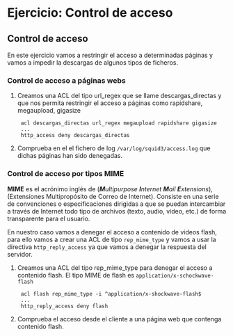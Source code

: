 # Ejercicio: Control de acceso

## Control de acceso  

En este ejercicio vamos a restringir el acceso a determinadas páginas y vamos a impedir la descargas de algunos tipos de ficheros.  
  
### Control de acceso a páginas webs  
  
1. Creamos una ACL del tipo url_regex que se llame descargas_directas y que nos permita restringir el acceso a páginas como rapidshare, megaupload, gigasize  
  
        acl descargas_directas url_regex megaupload rapidshare gigasize
        ...
        http_access deny descargas_directas

  
2. Comprueba en el el fichero de log `/var/log/squid3/access.log` que dichas páginas han sido denegadas.  
  
### Control de acceso por tipos MIME  
  
**MIME** es el acrónimo inglés de (_**M**ultipurpose **I**nternet **M**ail **E**xtensions_), (Extensiones Multipropósito de Correo de Internet). Consiste en una serie de convenciones o especificaciones dirigidas a que se puedan intercambiar a través de Internet todo tipo de archivos (texto, audio, vídeo, etc.) de forma transparente para el usuario.  
  
En nuestro caso vamos a denegar el acceso a contenido de videos flash, para ello vamos a crear una ACL de tipo `rep_mime_type` y vamos a usar la directiva `http_reply_access` ya que vamos a denegar la respuesta del servidor.  
  
1. Creamos una ACL del tipo rep_mime_type para denegar el acceso a contenido flash. El tipo MIME de flash es `application/x-schockwave-flash`

        acl flash rep_mime_type -i ^application/x-shockwave-flash$
        ...
        http_reply_access deny flash


2. Comprueba el acceso desde el cliente a una página web que contenga contenido flash.  